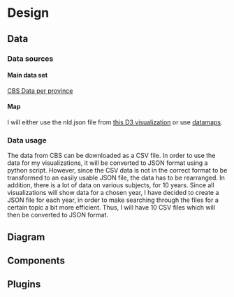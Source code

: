 # Design
## Data
### Data sources
#### Main data set
[CBS Data per province](https://opendata.cbs.nl/statline/#/CBS/nl/dataset/70072ned/table?ts=1528142338597)
#### Map
I will either use the nld.json file from [this D3 visualization](http://bl.ocks.org/phil-pedruco/9344373) or use [datamaps](http://datamaps.github.io/).

### Data usage
The data from CBS can be downloaded as a CSV file.
In order to use the data for my visualizations, it will be converted to JSON format using a python script.
However, since the CSV data is not in the correct format to be transformed to an easily usable JSON file, the data has to be rearranged.
In addition, there is a lot of data on various subjects, for 10 years. Since all visualizations will show data for a chosen year, I have decided to create a JSON file for each year, in order to make searching through the files for a certain topic a bit more efficient. Thus, I will have 10 CSV files which will then be converted to JSON format.

## Diagram

## Components

## Plugins
